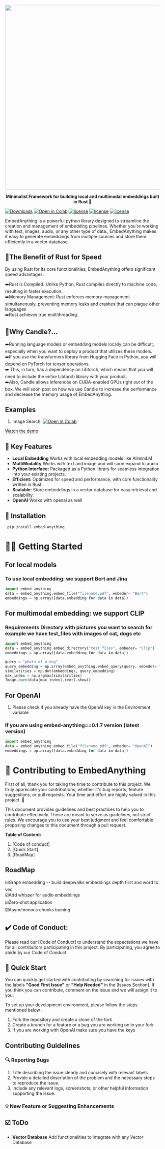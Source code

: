 
<p align ="center">
<img width=600 src = "https://res.cloudinary.com/dltwftrgc/image/upload/v1712504276/Projects/EmbedAnything_500_x_200_px_a4l8xu.png">
</p>


<p align="center">
    <b>Minimalist Framework for building local and multimodal embeddings built in Rust 🦀</b>
</p>

[![Downloads](https://static.pepy.tech/badge/embed-anything)](https://pepy.tech/project/embed-anything)
[![Open in Colab](https://colab.research.google.com/assets/colab-badge.svg)](https://colab.research.google.com/drive/1CowJrqZxDDYJzkclI-rbHaZHgL9C6K3p?usp=sharing)
[![license]( https://img.shields.io/badge/License-MIT-blue.svg)](https://opensource.org/licenses/MIT)
[![license]( https://img.shields.io/badge/Package-PYPI-blue.svg)](https://pypi.org/project/embed-anything/)
[![license](https://img.shields.io/discord/1213966302046064711?style=flat&logo=discord&link=https%3A%2F%2Fdiscord.gg%2FHGxDZxNt9G)](https://discord.gg/juETVTMdZu)

EmbedAnything is a powerful python library designed to streamline the creation and management of embedding pipelines. Whether you're working with text, images, audio, or any other type of data., EmbedAnything makes it easy to generate embeddings from multiple sources and store them efficiently in a vector database.

## 🦀The Benefit of Rust for Speed
By using Rust for its core functionalities, EmbedAnything offers significant speed advantages:

➡️Rust is Compiled: Unlike Python, Rust compiles directly to machine code, resulting in faster execution. <br />
➡️Memory Management: Rust enforces memory management simultaneously, preventing memory leaks and crashes that can plague other languages <br />
➡️Rust achieves true multithreading.

## 🚀Why Candle?...
➡️Running language models or embedding models locally can be difficult, especially when you want to deploy a product that utilizes these models.  <br />
➡️If you use the transformers library from Hugging Face in Python, you will depend on PyTorch for tensor operations. <br />
➡️ This, in turn, has a dependency on Libtorch, which means that you will need to include the entire Libtorch library with your product.  <br />
➡️Also, Candle allows inferences on CUDA-enabled GPUs right out of the box. 
We will soon post on how we use Candle to increase the performance and decrease the memory usage of EmbedAnything.

## Examples
1. Image Search: [![Open in Colab](https://colab.research.google.com/assets/colab-badge.svg)](https://colab.research.google.com/drive/1CowJrqZxDDYJzkclI-rbHaZHgL9C6K3p?usp=sharing)

[Watch the demo](https://youtu.be/HLXIuznnXcI)


## 🚀 Key Features

- **Local Embedding** Works with local embedding models like AllminiLM
- **MultiModality** Works with text and image and will soon expand to audio
- **Python Interface:** Packaged as a Python library for seamless integration into your existing projects.
- **Efficient:** Optimized for speed and performance, with core functionality written in Rust.
- **Scalable:** Store embeddings in a vector database for easy retrieval and scalability.
- **OpenAI** Works with openai as well




## 💚 Installation

`
pip install embed-anything`





# 🧑‍🚀 Getting Started

## For local models 

### To use local embedding: we support Bert and Jina

```python
import embed_anything
data = embed_anything.embed_file("filename.pdf", embeder= "Bert")
embeddings = np.array([data.embedding for data in data])
```


## For multimodal embedding: we support CLIP
### Requirements Directory with pictures you want to search for example we have test_files with images of cat, dogs etc

```python
import embed_anything
data = embed_anything.embed_directory("test_files", embeder= "Clip")
embeddings = np.array([data.embedding for data in data])

query = "photo of a dog"
query_embedding = np.array(embed_anything.embed_query(query, embeder= "Clip")[0].embedding)
similarities = np.dot(embeddings, query_embedding)
max_index = np.argmax(similarities)
Image.open(data[max_index].text).show()
```


## For OpenAI 
1. Please check if you already have the OpenAI key in the Environment variable.

### If you are using embed-anything==0.1.7 version (latest version)

```python
import embed_anything
data = embed_anything.embed_file("filename.pdf", embeder= "OpenAI")
embeddings = np.array([data.embedding for data in data])
```











#  🚧 Contributing to EmbedAnything



First of all, thank you for taking the time to contribute to this project. We truly appreciate your contributions, whether it's bug reports, feature suggestions, or pull requests. Your time and effort are highly valued in this project. 🚀

This document provides guidelines and best practices to help you to contribute effectively. These are meant to serve as guidelines, not strict rules. We encourage you to use your best judgment and feel comfortable proposing changes to this document through a pull request.



**********************************Table of Content:********************************** 
1. [Code of conduct]
2. [Quick Start]
3. [RoadMap]


## RoadMap 
☑️Graph embedding -- build deepwalks embeddings depth first and word to vec <br />
☑️Add whisper for audio embeddings <br />
☑️Zero-shot application <br />
☑️Asynchronous chunks training


## ✔️ Code of Conduct:

Please read our [Code of Conduct] to understand the expectations we have for all contributors participating in this project. By participating, you agree to abide by our Code of Conduct.

## 🚀 Quick Start

You can quickly get started with contributing by searching for issues with the labels **"Good First Issue"** or **"Help Needed"** in the [Issues Section]. If you think you can contribute, comment on the issue and we will assign it to you.  

To set up your development environment, please follow the steps mentioned below : 

1. Fork the repository and create a clone of the fork
2. Create a branch for a feature or a bug you are working on in your fork
3. If you are working with OpenAI make sure you have the keys

## Contributing Guidelines 
 
### 🔍 Reporting Bugs


1. Title describing the issue clearly and concisely with relevant labels
2. Provide a detailed description of the problem and the necessary steps to reproduce the issue.
3. Include any relevant logs, screenshots, or other helpful information supporting the issue.

### 💡 New Feature or Suggesting Enhancements



## ☑️ ToDo

- **Vector Database** Add functionalities to integrate with any Vector Database


